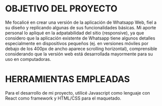 # OBJETIVO DEL PROYECTO
Me focalicé en crear una versión de la aplicación de Whatsapp Web, fiel a su diseño y replicando algunas de sus funcionalidades básicas. 
Mi aporte personal lo apliqué en la adpatabilidad del sitio (responsive), ya que considero que la aplicación existente de Whatsapp tiene algunos detalles especialmente en dispositivos pequeños (ej. en versiones móviles por debajo de los 400px de ancho aparece scrolling horizontal), comprensible considerando que la versión web está desarrollada mayormente para su uso en computadoras.

# HERRAMIENTAS EMPLEADAS
Para el desarrollo de mi proyecto, utilicé Javascript como lenguaje con React como framework y HTML/CSS para el maquetado.
